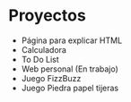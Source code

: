 # Proyectos

 - Página para explicar HTML
 - Calculadora
 - To Do List
 - Web personal (En trabajo)
 - Juego FizzBuzz 
 - Juego Piedra papel tijeras